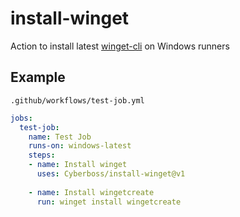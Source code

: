 # install-winget
Action to install latest [winget-cli](https://github.com/microsoft/winget-cli) on Windows runners

## Example

`.github/workflows/test-job.yml`
```yml
jobs:
  test-job:
    name: Test Job
    runs-on: windows-latest
    steps:
    - name: Install winget
      uses: Cyberboss/install-winget@v1
      
    - name: Install wingetcreate
      run: winget install wingetcreate
```
